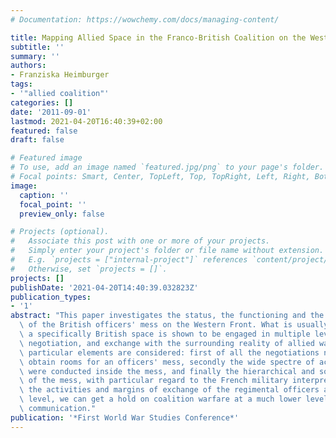 ```yaml
---
# Documentation: https://wowchemy.com/docs/managing-content/

title: Mapping Allied Space in the Franco-British Coalition on the Western Front - the British Officers' Mess
subtitle: ''
summary: ''
authors:
- Franziska Heimburger
tags:
- '"allied coalition"'
categories: []
date: '2011-09-01'
lastmod: 2021-04-20T16:40:39+02:00
featured: false
draft: false

# Featured image
# To use, add an image named `featured.jpg/png` to your page's folder.
# Focal points: Smart, Center, TopLeft, Top, TopRight, Left, Right, BottomLeft, Bottom, BottomRight.
image:
  caption: ''
  focal_point: ''
  preview_only: false

# Projects (optional).
#   Associate this post with one or more of your projects.
#   Simply enter your project's folder or file name without extension.
#   E.g. `projects = ["internal-project"]` references `content/project/deep-learning/index.md`.
#   Otherwise, set `projects = []`.
projects: []
publishDate: '2021-04-20T14:40:39.032823Z'
publication_types:
- '1'
abstract: "This paper investigates the status, the functioning and the organisation\
  \ of the British officers' mess on the Western Front. What is usually considered\
  \ a specifically British space is shown to be engaged in multiple levels of interaction,\
  \ negotiation, and exchange with the surrounding reality of allied warfare. Three\
  \ particular elements are considered: first of all the negotiations necessary to\
  \ obtain rooms for an officers' mess, secondly the wide spectre of activities which\
  \ were conducted inside the mess, and finally the hierarchical and social composition\
  \ of the mess, with particular regard to the French military interpreters. By studying\
  \ the activities and margins of exchange of the regimental officers at battalion\
  \ level, we can get a hold on coalition warfare at a much lower level than high-command\
  \ communication."
publication: '*First World War Studies Conference*'
---
```

